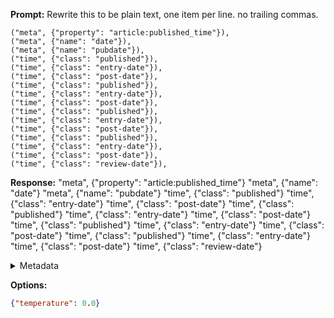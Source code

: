 **Prompt:**
Rewrite this to be plain text, one item per line. no trailing commas.

    ("meta", {"property": "article:published_time"}),
    ("meta", {"name": "date"}),
    ("meta", {"name": "pubdate"}),
    ("time", {"class": "published"}),
    ("time", {"class": "entry-date"}),
    ("time", {"class": "post-date"}),
    ("time", {"class": "published"}),
    ("time", {"class": "entry-date"}),
    ("time", {"class": "post-date"}),
    ("time", {"class": "published"}),
    ("time", {"class": "entry-date"}),
    ("time", {"class": "post-date"}),
    ("time", {"class": "published"}),
    ("time", {"class": "entry-date"}),
    ("time", {"class": "post-date"}),
    ("time", {"class": "review-date"}),

**Response:**
"meta", {"property": "article:published_time"}
"meta", {"name": "date"}
"meta", {"name": "pubdate"}
"time", {"class": "published"}
"time", {"class": "entry-date"}
"time", {"class": "post-date"}
"time", {"class": "published"}
"time", {"class": "entry-date"}
"time", {"class": "post-date"}
"time", {"class": "published"}
"time", {"class": "entry-date"}
"time", {"class": "post-date"}
"time", {"class": "published"}
"time", {"class": "entry-date"}
"time", {"class": "post-date"}
"time", {"class": "review-date"}

<details><summary>Metadata</summary>

- Duration: 11129 ms
- Datetime: 2023-11-02T16:29:48.025038
- Model: gpt-3.5-turbo-0613

</details>

**Options:**
```json
{"temperature": 0.0}
```

